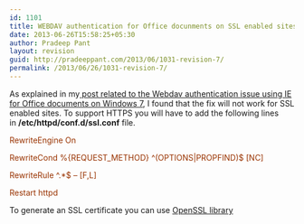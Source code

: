 ```yaml
---
id: 1101
title: WEBDAV authentication for Office docunments on SSL enabled sites
date: 2013-06-26T15:58:25+05:30
author: Pradeep Pant
layout: revision
guid: http://pradeeppant.com/2013/06/1031-revision-7/
permalink: /2013/06/26/1031-revision-7/
---
```

As explained in my[ post related to the Webdav authentication issue using IE for Office documents on Windows 7](http://pradeeppant.com/2012/05/solving-authentication-problem-while-opening-office-documents-hosted-on-apache-in-ie8ie9-on-windows-7/ "Solving authentication problem while opening Office documents hosted on Apache in IE8/IE9 on Windows 7"), I found that the fix will not work for SSL enabled sites. To support HTTPS you will have to add the following lines in **/etc/httpd/conf.d/ssl.conf** file.

<span style="color: #993300;"><strong><VirtualHost></strong></span>

<span style="color: #993300;">RewriteEngine On</span>

<span style="color: #993300;">RewriteCond %{REQUEST_METHOD} ^(OPTIONS|PROPFIND)$ [NC]</span>

<span style="color: #993300;">RewriteRule ^.*$ – [F,L]</span>

<span style="color: #993300;"><em><b></VirtualHost></b></em></span>

<span style="color: #993300;">Restart httpd</span>

To generate an SSL certificate you can use [OpenSSL library](http://www.openssl.org/)